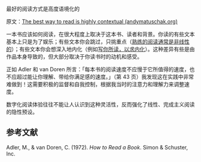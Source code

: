 最好的阅读方式是高度语境化的

原文：[The best way to read is highly contextual (andymatuschak.org)](https://notes.andymatuschak.org/z6e3AFda6oSsusEmf8vWevMaNLggQ9bCEgFkf)

一本书应该如何阅读，在很大程度上取决于这本书、读者和背景。你读的有些文本基本上只是为了娱乐；有些文本你会跳过，只挑重点（[熟练的阅读通常是非线性的](https://notes.andymatuschak.org/z3S7mmbydSX5Kx3V8mvkWLBcRGCgtroaY8XPz)）；有些文本你会想深入地内化（例如[写你所读，以求内化](https://notes.andymatuschak.org/zg3fYweZpbHeBTpcYke5mF4ZfrJutYcQEtFo)）。这种差异有些是由作品本身导致的，但大部分取决于你读书时的动机和感受。

正如 Adler 和 van Doren 所言：「每本书的阅读速度不应慢于它所值得的速度，也不应超过能让你理解、带给你满足感的速度。」（第 43 页）我发现这在实践中非常难做到！这需要积极的监督和自我控制，根据我当时的注意力和理解力来调整速度。

数字化阅读体验往往不能让人认识到这种灵活性，反而强化了线性、完成主义阅读的隐性预设。

## 参考文献

Adler, M., & van Doren, C. (1972). *How to Read a Book*. Simon & Schuster, Inc.